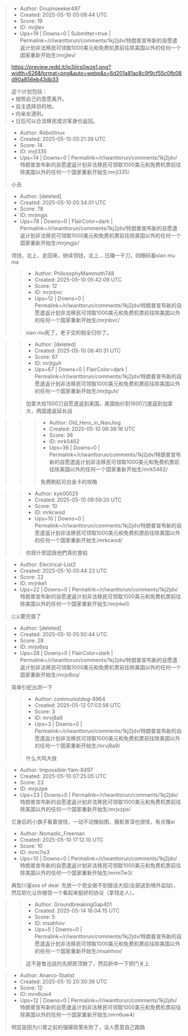 > - Author: Doujinseeker487
> - Created: 2025-05-10 05:08:44 UTC
> - Score: 19
> - ID: mrjjlev
> - Ups=19 | Downs=0 | Submitter=true | Permalink=/r/iwanttorun/comments/1kj2jdv/特朗普宣布新的自愿遣返计划非法移民可领取1000美元和免费机票前往除美国以外的任何一个国家重新开始生/mrjjlev/
>
> https://preview.redd.it/ip3iiirs0wze1.png?width=626&format=png&auto=webp&s=6d201a81ac8c9f9cf55c0fb08d90a856eb43db33
> 
> 这个计划包括：  
> • 按照自己的意愿离开。  
> • 自主选择目的地。  
> • 向亲友道别。  
> • 日后可以合法移民或访客身份返回。

> - Author: Robotlinux
> - Created: 2025-05-10 05:21:39 UTC
> - Score: 14
> - ID: mrjl335
> - Ups=14 | Downs=0 | Permalink=/r/iwanttorun/comments/1kj2jdv/特朗普宣布新的自愿遣返计划非法移民可领取1000美元和免费机票前往除美国以外的任何一个国家重新开始生/mrjl335/
>
> 小丑

> - Author: [deleted]
> - Created: 2025-05-10 05:34:01 UTC
> - Score: 78
> - ID: mrjmgjx
> - Ups=78 | Downs=0 | FlairColor=dark | Permalink=/r/iwanttorun/comments/1kj2jdv/特朗普宣布新的自愿遣返计划非法移民可领取1000美元和免费机票前往除美国以外的任何一个国家重新开始生/mrjmgjx/
>
> 领钱，北上，走回来，继续领钱，北上... 日赚一千刀，四眼码畜sian mu ma

>> - Author: PhilosophyMammoth748
>> - Created: 2025-05-10 05:42:09 UTC
>> - Score: 12
>> - ID: mrjnbvc
>> - Ups=12 | Downs=0 | Permalink=/r/iwanttorun/comments/1kj2jdv/特朗普宣布新的自愿遣返计划非法移民可领取1000美元和免费机票前往除美国以外的任何一个国家重新开始生/mrjnbvc/
>>
>> sian mu死了，老子交的税全归你了。

>> - Author: [deleted]
>> - Created: 2025-05-10 06:40:31 UTC
>> - Score: 67
>> - ID: mrjtguh
>> - Ups=67 | Downs=0 | FlairColor=dark | Permalink=/r/iwanttorun/comments/1kj2jdv/特朗普宣布新的自愿遣返计划非法移民可领取1000美元和免费机票前往除美国以外的任何一个国家重新开始生/mrjtguh/
>>
>> 加拿大给1500刀自愿遣返到美国，美国抬价到1600刀遣返到加拿大，两国遣返延长战

>>> - Author: Old_Hero_in_NanJing
>>> - Created: 2025-05-10 08:38:16 UTC
>>> - Score: 36
>>> - ID: mrk5462
>>> - Ups=36 | Downs=0 | Permalink=/r/iwanttorun/comments/1kj2jdv/特朗普宣布新的自愿遣返计划非法移民可领取1000美元和免费机票前往除美国以外的任何一个国家重新开始生/mrk5462/
>>>
>>> 免费刷航司白金卡的攻略

>> - Author: kyk00525
>> - Created: 2025-05-10 09:59:20 UTC
>> - Score: 10
>> - ID: mrkcwsd
>> - Ups=10 | Downs=0 | Permalink=/r/iwanttorun/comments/1kj2jdv/特朗普宣布新的自愿遣返计划非法移民可领取1000美元和免费机票前往除美国以外的任何一个国家重新开始生/mrkcwsd/
>>
>> 你爲什麽認爲他們真的會給

> - Author: Electrical-List2
> - Created: 2025-05-10 05:44:23 UTC
> - Score: 22
> - ID: mrjnke1
> - Ups=22 | Downs=0 | Permalink=/r/iwanttorun/comments/1kj2jdv/特朗普宣布新的自愿遣返计划非法移民可领取1000美元和免费机票前往除美国以外的任何一个国家重新开始生/mrjnke1/
>
> 🇨🇦要完蛋了

> - Author: [deleted]
> - Created: 2025-05-10 05:50:44 UTC
> - Score: 28
> - ID: mrjo8sq
> - Ups=28 | Downs=0 | FlairColor=dark | Permalink=/r/iwanttorun/comments/1kj2jdv/特朗普宣布新的自愿遣返计划非法移民可领取1000美元和免费机票前往除美国以外的任何一个国家重新开始生/mrjo8sq/
>
> 简单引蛇出洞一下

>> - Author: communistdog-8964
>> - Created: 2025-05-12 07:03:56 UTC
>> - Score: 3
>> - ID: mrvj8a9
>> - Ups=3 | Downs=0 | Permalink=/r/iwanttorun/comments/1kj2jdv/特朗普宣布新的自愿遣返计划非法移民可领取1000美元和免费机票前往除美国以外的任何一个国家重新开始生/mrvj8a9/
>>
>> 什么大鸣大放

> - Author: Impossible-Yam-8497
> - Created: 2025-05-10 07:25:05 UTC
> - Score: 23
> - ID: mrjxzpe
> - Ups=23 | Downs=0 | Permalink=/r/iwanttorun/comments/1kj2jdv/特朗普宣布新的自愿遣返计划非法移民可领取1000美元和免费机票前往除美国以外的任何一个国家重新开始生/mrjxzpe/
>
> 它身后的小旗子看着很怪，一动不动像贴图，摄影景深也很怪，有点像ai

> - Author: Nomadic_Freeman
> - Created: 2025-05-10 17:12:10 UTC
> - Score: 10
> - ID: mrm7ie3
> - Ups=10 | Downs=0 | Permalink=/r/iwanttorun/comments/1kj2jdv/特朗普宣布新的自愿遣返计划非法移民可领取1000美元和免费机票前往除美国以外的任何一个国家重新开始生/mrm7ie3/
>
> 典型川皇ass of deal: 先放一个完全做不到狠话大招(全部送到境外监狱)，然后软化让你接受一个看起来挺好的协议（拿钱走人）。

>> - Author: GroundbreakingGap401
>> - Created: 2025-05-14 16:04:15 UTC
>> - Score: 5
>> - ID: msahhov
>> - Ups=5 | Downs=0 | Permalink=/r/iwanttorun/comments/1kj2jdv/特朗普宣布新的自愿遣返计划非法移民可领取1000美元和免费机票前往除美国以外的任何一个国家重新开始生/msahhov/
>>
>> 这不是鲁迅说的先把房顶掀了，然后折中一下把门关上

> - Author: Anarco-Statist
> - Created: 2025-05-10 20:30:36 UTC
> - Score: 12
> - ID: mrn6uw4
> - Ups=12 | Downs=0 | Permalink=/r/iwanttorun/comments/1kj2jdv/特朗普宣布新的自愿遣返计划非法移民可领取1000美元和免费机票前往除美国以外的任何一个国家重新开始生/mrn6uw4/
>
> 明显是因为川普之前的强硬政策失败了，没人愿意自己跑路

